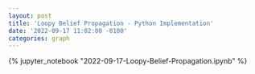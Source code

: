 ```yaml
---
layout: post
title: 'Loopy Belief Propagation - Python Implementation'
date: '2022-09-17 11:02:00 -0100'
categories: graph
---
```


{% jupyter_notebook "2022-09-17-Loopy-Belief-Propagation.ipynb" %}


